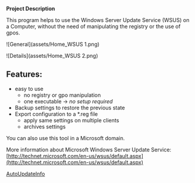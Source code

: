 **Project Description**

This program helps to use the Windows Server Update Service (WSUS) on a Computer, without the need of manipulating the registry or the use of gpos.

![General](assets/Home_WSUS 1.png)

![Details](assets/Home_WSUS 2.png)

## Features:
* easy to use
	* no registry or gpo manipulation
	* one executable -> _no setup required_
* Backup settings to restore the previous state
* Export configuration to a *.reg file 
	* apply same settings on multiple clients
	* archives settings

You can also use this tool in a Microsoft domain.

More information about Microsoft Windows Server Update Service: 
[http://technet.microsoft.com/en-us/wsus/default.aspx](http://technet.microsoft.com/en-us/wsus/default.aspx)

[AutoUpdateInfo](AutoUpdateInfo)
